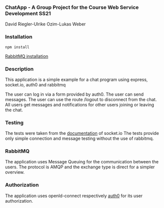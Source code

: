 ### ChatApp - A Group Project for the Course Web Service Development SS21
David Riegler-Ulrike Ozim-Lukas Weber

### Installation
```
npm install
```

[RabbitMQ installation](https://www.rabbitmq.com/download.html)

### Description

This application is a simple example for a chat program using express, socket.io, auth0 and rabbitmq

The user can log in via a form provided by auth0.
The user can send messages.
The user can use the route /logout to disconnect from the chat.
All users get messages and notifications for other users joining or leaving the chat.

### Testing

The tests were taken from the [documentation](https://socket.io/docs/v4/testing/) of socket.io
The tests provide only simple connection and message testing without the use of rabbitmq.

### RabbitMQ

The application uses Message Queuing for the communication between the users.
The protocol is AMQP and the exchange type is direct for a simpler overview.

### Authorization

The application uses openId-connect respectively [auth0](https://auth0.com/) for its user authorization.